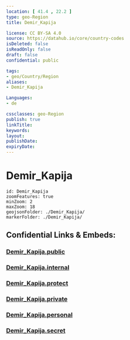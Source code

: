 ```yaml
---
location: [ 41.4 , 22.2 ] 
type: geo-Region
title: Demir_Kapija

license: CC BY-SA 4.0
source: https://datahub.io/core/country-codes
isDeleted: false
isReadOnly: false
draft: false
confidential: public

tags:
- geo/Country/Region
aliases:
- Demir_Kapija

Languages:
- de

cssclasses: geo-Region
publish: true
linkTitle: 
keywords: 
layout: 
publishDate: 
expiryDate: 
---
```


# Demir_Kapija

```leaflet
id: Demir_Kapija
zoomFeatures: true 
minZoom: 2 
maxZoom: 18
geojsonFolder: ./Demir_Kapija/
markerFolder: ./Demir_Kapija/
```


## Confidential Links & Embeds: 

### [Demir_Kapija.public](/_public/\Earth\Continent\Europe\Europe~South\Macedonia~North\Municipalities~MacedoniaDemir_Kapija.public.md) 

### [Demir_Kapija.internal](/_internal/\Earth\Continent\Europe\Europe~South\Macedonia~North\Municipalities~MacedoniaDemir_Kapija.internal.md) 

### [Demir_Kapija.protect](/_protect/\Earth\Continent\Europe\Europe~South\Macedonia~North\Municipalities~MacedoniaDemir_Kapija.protect.md) 

### [Demir_Kapija.private](/_private/\Earth\Continent\Europe\Europe~South\Macedonia~North\Municipalities~MacedoniaDemir_Kapija.private.md) 

### [Demir_Kapija.personal](/_personal/\Earth\Continent\Europe\Europe~South\Macedonia~North\Municipalities~MacedoniaDemir_Kapija.personal.md) 

### [Demir_Kapija.secret](/_secret/\Earth\Continent\Europe\Europe~South\Macedonia~North\Municipalities~MacedoniaDemir_Kapija.secret.md)

